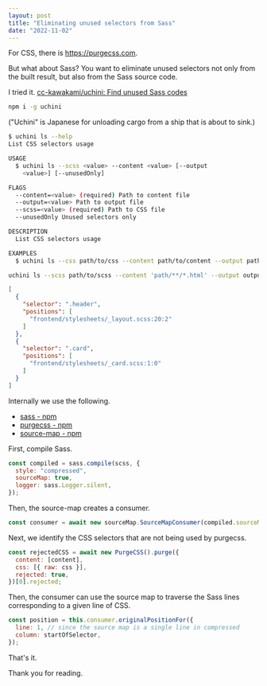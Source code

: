 ```yaml
---
layout: post
title: "Eliminating unused selectors from Sass"
date: "2022-11-02"
---
```


For CSS, there is https://purgecss.com.

But what about Sass?
You want to eliminate unused selectors not only from the built result, but also from the Sass source code.

I tried it. [cc-kawakami/uchini: Find unused Sass codes](https://github.com/cc-kawakami/uchini)

```bash
npm i -g uchini
```

("Uchini" is Japanese for unloading cargo from a ship that is about to sink.)

```bash
$ uchini ls --help
List CSS selectors usage

USAGE
  $ uchini ls --scss <value> --content <value> [--output
    <value>] [--unusedOnly]

FLAGS
  --content=<value> (required) Path to content file
  --output=<value> Path to output file
  --scss=<value> (required) Path to CSS file
  --unusedOnly Unused selectors only

DESCRIPTION
  List CSS selectors usage

EXAMPLES
  $ uchini ls --css path/to/css --content path/to/content --output path/to/output --unusedOnly
```

```bash
uchini ls --scss path/to/scss --content 'path/**/*.html' --output output.json
```

```json:output.json
[
  {
    "selector": ".header",
    "positions": [
      "frontend/stylesheets/_layout.scss:20:2"
    ]
  },
  {
    "selector": ".card",
    "positions": [
      "frontend/stylesheets/_card.scss:1:0"
    ]
  }
]
```

Internally we use the following.

- [sass - npm](https://www.npmjs.com/package/sass)
- [purgecss - npm](https://www.npmjs.com/package/purgecss)
- [source-map - npm](https://www.npmjs.com/package/source-map)

First, compile Sass.

```javascript
const compiled = sass.compile(scss, {
  style: "compressed",
  sourceMap: true,
  logger: sass.Logger.silent,
});
```

Then, the source-map creates a consumer.

```javascript
const consumer = await new sourceMap.SourceMapConsumer(compiled.sourceMap);
```

Next, we identify the CSS selectors that are not being used by purgecss.

```javascript
const rejectedCSS = await new PurgeCSS().purge({
  content: [content],
  css: [{ raw: css }],
  rejected: true,
})[0].rejected;
```

Then, the consumer can use the source map to traverse the Sass lines corresponding to a given line of CSS.

```javascript
const position = this.consumer.originalPositionFor({
  line: 1, // since the source map is a single line in compressed
  column: startOfSelector,
});
```

That's it.

Thank you for reading.

